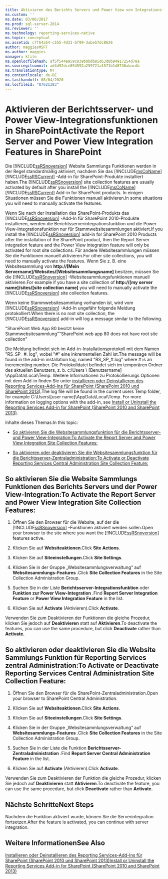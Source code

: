 ```yaml
---
title: Aktivieren des Berichts Servers und Power View von Integrationsfunktionen in SharePoint | Microsoft-Dokumentation
ms.custom: ''
ms.date: 03/06/2017
ms.prod: sql-server-2014
ms.reviewer: ''
ms.technology: reporting-services-native
ms.topic: conceptual
ms.assetid: c7f64a54-c555-4d31-bf99-3abe57dc8626
author: maggiesMSFT
ms.author: maggies
manager: kfile
ms.openlocfilehash: af5f544e959c039b0bdb85d63d0b94917254d78a
ms.sourcegitcommit: ad4d92dce894592a259721a1571b1d8736abacdb
ms.translationtype: MT
ms.contentlocale: de-DE
ms.lasthandoff: 08/04/2020
ms.locfileid: "87621383"
---
```

# <a name="activate-the-report-server-and-power-view-integration-features-in-sharepoint"></a><span data-ttu-id="e743a-102">Aktivieren der Berichtsserver- und Power View-Integrationsfunktionen in SharePoint</span><span class="sxs-lookup"><span data-stu-id="e743a-102">Activate the Report Server and Power View Integration Features in SharePoint</span></span>
  <span data-ttu-id="e743a-103">Die [!INCLUDE[ssRSnoversion](../includes/ssrsnoversion-md.md)] Website Sammlungs Funktionen werden in der Regel standardmäßig aktiviert, nachdem Sie das [!INCLUDE[msCoName](../includes/msconame-md.md)] [!INCLUDE[ssRSCurrent](../includes/ssrscurrent-md.md)] -Add-in für SharePoint-Produkte installiert haben.</span><span class="sxs-lookup"><span data-stu-id="e743a-103">The [!INCLUDE[ssRSnoversion](../includes/ssrsnoversion-md.md)] site collection features are usually activated by default after you install the [!INCLUDE[msCoName](../includes/msconame-md.md)] [!INCLUDE[ssRSCurrent](../includes/ssrscurrent-md.md)] Add-in for SharePoint products.</span></span> <span data-ttu-id="e743a-104">In einigen Situationen müssen Sie die Funktionen manuell aktivieren.</span><span class="sxs-lookup"><span data-stu-id="e743a-104">In some situations you will need to manually activate the features.</span></span>  
  
 <span data-ttu-id="e743a-105">Wenn Sie nach der Installation des SharePoint-Produkts das [!INCLUDE[ssRSnoversion](../includes/ssrsnoversion-md.md)] -Add-In für SharePoint 2010-Produkte installieren, werden die Berichtsserverintegrationsfunktion und die Power View-Integrationsfunktion nur für Stammwebsitesammlungen aktiviert.</span><span class="sxs-lookup"><span data-stu-id="e743a-105">If you install the [!INCLUDE[ssRSnoversion](../includes/ssrsnoversion-md.md)] add-in for SharePoint 2010 Products after the installation of the SharePoint product, then the Report Server integration feature and the Power View integration feature will only be activated for root site collections.</span></span> <span data-ttu-id="e743a-106">Für andere Websitesammlungen müssen Sie die Funktionen manuell aktivieren.</span><span class="sxs-lookup"><span data-stu-id="e743a-106">For other site collections, you will need to manually activate the features.</span></span> <span data-ttu-id="e743a-107">Wenn Sie z. B. eine Websitesammlung von **http://[Mein Servername]/Websites/[Websitesammlungsname]** besitzen, müssen Sie die [!INCLUDE[ssRSnoversion](../includes/ssrsnoversion-md.md)] -Websitesammlungsfunktionen manuell aktivieren.</span><span class="sxs-lookup"><span data-stu-id="e743a-107">For example if you have a site collection of **http://[my server name]/sites/[site collection name]** you will need to manually activate the [!INCLUDE[ssRSnoversion](../includes/ssrsnoversion-md.md)] site collection features.</span></span>  
  
 <span data-ttu-id="e743a-108">Wenn keine Stammwebsitesammlung vorhanden ist, wird vom [!INCLUDE[ssRSnoversion](../includes/ssrsnoversion-md.md)] -Add-In ungefähr folgende Meldung protokolliert.</span><span class="sxs-lookup"><span data-stu-id="e743a-108">When there is no root site collection, the [!INCLUDE[ssRSnoversion](../includes/ssrsnoversion-md.md)] add-in will log a message similar to the following.</span></span>  
  
 <span data-ttu-id="e743a-109">"SharePoint Web App 80 besitzt keine Stammwebsitesammlung"</span><span class="sxs-lookup"><span data-stu-id="e743a-109">"SharePoint web app 80 does not have root site collection"</span></span>  
  
 <span data-ttu-id="e743a-110">Die Meldung befindet sich im Add-in-Installationsprotokoll mit dem Namen "RS_SP_ #. log", wobei "#" eine inkrementellen Zahl ist.</span><span class="sxs-lookup"><span data-stu-id="e743a-110">The message will be found in the add-in installation log, named "RS_SP_#.log" where # is an incrementing number.</span></span> <span data-ttu-id="e743a-111">Die Protokolldatei befindet sich im temporären Ordner des aktuellen Benutzers, z. b. c:\Users \\ [Benutzername] \AppData\Local\Temp. Weitere Informationen zu Protokollierungs Optionen mit dem Add-in finden Sie unter [installieren oder Deinstallieren des Reporting Services-Add-Ins für SharePoint &#40;SharePoint 2010 und SharePoint 2013&#41;](install-windows/install-or-uninstall-the-reporting-services-add-in-for-sharepoint.md).</span><span class="sxs-lookup"><span data-stu-id="e743a-111">The log file will be found in the current users Temp folder, for example C:\Users\\[user name]\AppData\Local\Temp. For more information on logging options with the add-in, see [Install or Uninstall the Reporting Services Add-in for SharePoint &#40;SharePoint 2010 and SharePoint 2013&#41;](install-windows/install-or-uninstall-the-reporting-services-add-in-for-sharepoint.md).</span></span>  
  
 <span data-ttu-id="e743a-112">Inhalte dieses Themas:</span><span class="sxs-lookup"><span data-stu-id="e743a-112">In this topic:</span></span>  
  
-   [<span data-ttu-id="e743a-113">So aktivieren Sie die Websitesammlungsfunktion für die Berichtsserver- und Power View-Integration:</span><span class="sxs-lookup"><span data-stu-id="e743a-113">To Activate the Report Server and Power View Integration Site Collection Features:</span></span>](#bkmk_features)  
  
-   [<span data-ttu-id="e743a-114">So aktivieren oder deaktivieren Sie die Websitesammlungsfunktion für die Berichtsserver-Zentraladministration:</span><span class="sxs-lookup"><span data-stu-id="e743a-114">To Activate or Deactivate Reporting Services Central Administration Site Collection Feature:</span></span>](#bkmk_centraladmin)  
  
##  <a name="to-activate-the-report-server-and-power-view-integration-site-collection-features"></a><a name="bkmk_features"></a><span data-ttu-id="e743a-115">So aktivieren Sie die Website Sammlungs Funktionen des Berichts Servers und der Power View-Integration:</span><span class="sxs-lookup"><span data-stu-id="e743a-115">To Activate the Report Server and Power View Integration Site Collection Features:</span></span>  
  
1.  <span data-ttu-id="e743a-116">Öffnen Sie den Browser für die Website, auf der die [!INCLUDE[ssRSnoversion](../includes/ssrsnoversion-md.md)] -Funktionen aktiviert werden sollen.</span><span class="sxs-lookup"><span data-stu-id="e743a-116">Open your browser to the site where you want the [!INCLUDE[ssRSnoversion](../includes/ssrsnoversion-md.md)] features active.</span></span>  
  
2.  <span data-ttu-id="e743a-117">Klicken Sie auf **Websiteaktionen**.</span><span class="sxs-lookup"><span data-stu-id="e743a-117">Click **Site Actions**.</span></span>  
  
3.  <span data-ttu-id="e743a-118">Klicken Sie auf **Siteeinstellungen**.</span><span class="sxs-lookup"><span data-stu-id="e743a-118">Click **Site Settings**.</span></span>  
  
4.  <span data-ttu-id="e743a-119">Klicken Sie in der Gruppe „Websitesammlungsverwaltung“ auf **Websitesammlungs-Features** .</span><span class="sxs-lookup"><span data-stu-id="e743a-119">Click **Site Collection Features** in the Site Collection Administration Group.</span></span>  
  
5.  <span data-ttu-id="e743a-120">Suchen Sie in der Liste **Berichtsserver-Integrationsfunktion** oder **Funktion zur Power View-Integration** .</span><span class="sxs-lookup"><span data-stu-id="e743a-120">Find **Report Server Integration Feature** or **Power View Integration Feature** in the list.</span></span>  
  
6.  <span data-ttu-id="e743a-121">Klicken Sie auf **Activate** (Aktivieren).</span><span class="sxs-lookup"><span data-stu-id="e743a-121">Click **Activate**.</span></span>  
  
 <span data-ttu-id="e743a-122">Verwenden Sie zum Deaktivieren der Funktionen die gleiche Prozedur, klicken Sie jedoch auf **Deaktivieren** statt auf **Aktivieren**.</span><span class="sxs-lookup"><span data-stu-id="e743a-122">To deactivate the features, you can use the same procedure, but click **Deactivate** rather than **Activate.**</span></span>  
  
##  <a name="to-activate-or-deactivate-reporting-services-central-administration-site-collection-feature"></a><a name="bkmk_centraladmin"></a><span data-ttu-id="e743a-123">So aktivieren oder deaktivieren Sie die Website Sammlungs Funktion für Reporting Services zentral Administration:</span><span class="sxs-lookup"><span data-stu-id="e743a-123">To Activate or Deactivate Reporting Services Central Administration Site Collection Feature:</span></span>  
  
1.  <span data-ttu-id="e743a-124">Öffnen Sie den Browser für die SharePoint-Zentraladministration.</span><span class="sxs-lookup"><span data-stu-id="e743a-124">Open your browser to SharePoint Central Administration.</span></span>  
  
2.  <span data-ttu-id="e743a-125">Klicken Sie auf **Websiteaktionen**.</span><span class="sxs-lookup"><span data-stu-id="e743a-125">Click **Site Actions**.</span></span>  
  
3.  <span data-ttu-id="e743a-126">Klicken Sie auf **Siteeinstellungen**.</span><span class="sxs-lookup"><span data-stu-id="e743a-126">Click **Site Settings**.</span></span>  
  
4.  <span data-ttu-id="e743a-127">Klicken Sie in der Gruppe „Websitesammlungsverwaltung“ auf **Websitesammlungs-Features** .</span><span class="sxs-lookup"><span data-stu-id="e743a-127">Click **Site Collection Features** in the Site Collection Administration Group.</span></span>  
  
5.  <span data-ttu-id="e743a-128">Suchen Sie in der Liste die Funktion **Berichtsserver-Zentraladministration** .</span><span class="sxs-lookup"><span data-stu-id="e743a-128">Find **Report Server Central Administration Feature** in the list.</span></span>  
  
6.  <span data-ttu-id="e743a-129">Klicken Sie auf **Activate** (Aktivieren).</span><span class="sxs-lookup"><span data-stu-id="e743a-129">Click **Activate**.</span></span>  
  
 <span data-ttu-id="e743a-130">Verwenden Sie zum Deaktivieren der Funktion die gleiche Prozedur, klicken Sie jedoch auf **Deaktivieren** statt **Aktivieren**.</span><span class="sxs-lookup"><span data-stu-id="e743a-130">To deactivate the feature, you can use the same procedure, but click **Deactivate** rather than **Activate.**</span></span>  
  
## <a name="next-steps"></a><span data-ttu-id="e743a-131">Nächste Schritte</span><span class="sxs-lookup"><span data-stu-id="e743a-131">Next Steps</span></span>  
 <span data-ttu-id="e743a-132">Nachdem die Funktion aktiviert wurde, können Sie die Serverintegration fortsetzen.</span><span class="sxs-lookup"><span data-stu-id="e743a-132">After the feature is activated, you can continue with server integration.</span></span>  
  
## <a name="see-also"></a><span data-ttu-id="e743a-133">Weitere Informationen</span><span class="sxs-lookup"><span data-stu-id="e743a-133">See Also</span></span>  
 [<span data-ttu-id="e743a-134">Installieren oder Deinstallieren des Reporting Services-Add-Ins für SharePoint &#40;SharePoint 2010 und SharePoint 2013&#41;</span><span class="sxs-lookup"><span data-stu-id="e743a-134">Install or Uninstall the Reporting Services Add-in for SharePoint &#40;SharePoint 2010 and SharePoint 2013&#41;</span></span>](install-windows/install-or-uninstall-the-reporting-services-add-in-for-sharepoint.md)  
  
  
